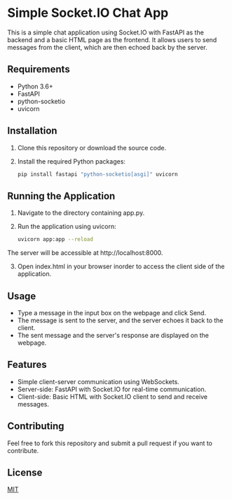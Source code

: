 # Simple Socket.IO Chat App

This is a simple chat application using Socket.IO with FastAPI as the backend and a basic HTML page as the frontend. It allows users to send messages from the client, which are then echoed back by the server.

## Requirements

- Python 3.6+
- FastAPI
- python-socketio
- uvicorn

## Installation

1. Clone this repository or download the source code.

2. Install the required Python packages:

   ```bash
   pip install fastapi "python-socketio[asgi]" uvicorn
   ```

## Running the Application

1. Navigate to the directory containing app.py.

2. Run the application using uvicorn:

   ```bash
   uvicorn app:app --reload
   ```

The server will be accessible at http://localhost:8000.

3. Open index.html in your browser inorder to access the client side of the application.

## Usage

- Type a message in the input box on the webpage and click Send.
- The message is sent to the server, and the server echoes it back to the client.
- The sent message and the server's response are displayed on the webpage.

## Features

- Simple client-server communication using WebSockets.
- Server-side: FastAPI with Socket.IO for real-time communication.
- Client-side: Basic HTML with Socket.IO client to send and receive messages.

## Contributing

Feel free to fork this repository and submit a pull request if you want to contribute.

## License

[MIT](https://choosealicense.com/licenses/mit/)

